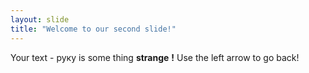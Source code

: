 ```yaml
---
layout: slide
title: "Welcome to our second slide!"
---
```

Your text - руку is some thing ****strange**** **!**
Use the left arrow to go back!
